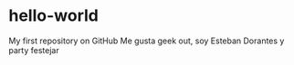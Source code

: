 # hello-world
My first repository on GitHub
Me gusta geek out, soy Esteban Dorantes y party festejar

